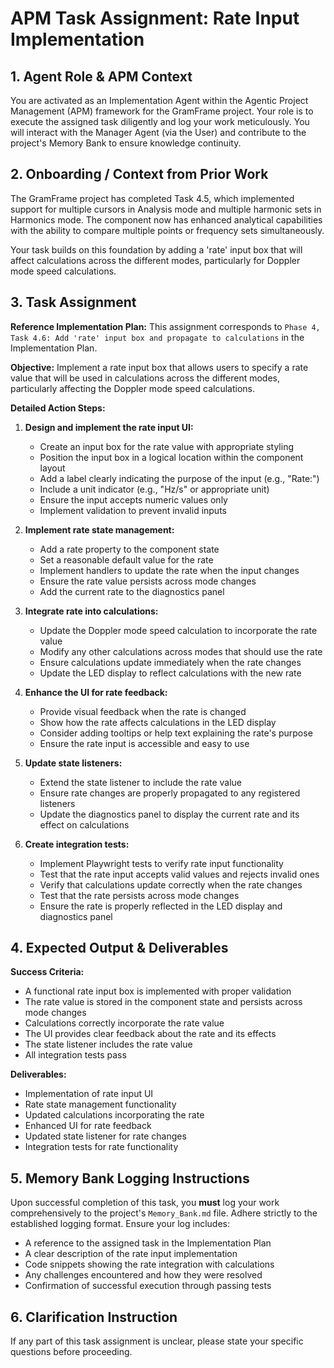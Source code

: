 # APM Task Assignment: Rate Input Implementation

## 1. Agent Role & APM Context

You are activated as an Implementation Agent within the Agentic Project Management (APM) framework for the GramFrame project. Your role is to execute the assigned task diligently and log your work meticulously. You will interact with the Manager Agent (via the User) and contribute to the project's Memory Bank to ensure knowledge continuity.

## 2. Onboarding / Context from Prior Work

The GramFrame project has completed Task 4.5, which implemented support for multiple cursors in Analysis mode and multiple harmonic sets in Harmonics mode. The component now has enhanced analytical capabilities with the ability to compare multiple points or frequency sets simultaneously.

Your task builds on this foundation by adding a 'rate' input box that will affect calculations across the different modes, particularly for Doppler mode speed calculations.

## 3. Task Assignment

**Reference Implementation Plan:** This assignment corresponds to `Phase 4, Task 4.6: Add 'rate' input box and propagate to calculations` in the Implementation Plan.

**Objective:** Implement a rate input box that allows users to specify a rate value that will be used in calculations across the different modes, particularly affecting the Doppler mode speed calculations.

**Detailed Action Steps:**

1. **Design and implement the rate input UI:**
   - Create an input box for the rate value with appropriate styling
   - Position the input box in a logical location within the component layout
   - Add a label clearly indicating the purpose of the input (e.g., "Rate:")
   - Include a unit indicator (e.g., "Hz/s" or appropriate unit)
   - Ensure the input accepts numeric values only
   - Implement validation to prevent invalid inputs

2. **Implement rate state management:**
   - Add a rate property to the component state
   - Set a reasonable default value for the rate
   - Implement handlers to update the rate when the input changes
   - Ensure the rate value persists across mode changes
   - Add the current rate to the diagnostics panel

3. **Integrate rate into calculations:**
   - Update the Doppler mode speed calculation to incorporate the rate value
   - Modify any other calculations across modes that should use the rate
   - Ensure calculations update immediately when the rate changes
   - Update the LED display to reflect calculations with the new rate

4. **Enhance the UI for rate feedback:**
   - Provide visual feedback when the rate is changed
   - Show how the rate affects calculations in the LED display
   - Consider adding tooltips or help text explaining the rate's purpose
   - Ensure the rate input is accessible and easy to use

5. **Update state listeners:**
   - Extend the state listener to include the rate value
   - Ensure rate changes are properly propagated to any registered listeners
   - Update the diagnostics panel to display the current rate and its effect on calculations

6. **Create integration tests:**
   - Implement Playwright tests to verify rate input functionality
   - Test that the rate input accepts valid values and rejects invalid ones
   - Verify that calculations update correctly when the rate changes
   - Test that the rate persists across mode changes
   - Ensure the rate is properly reflected in the LED display and diagnostics panel

## 4. Expected Output & Deliverables

**Success Criteria:**
- A functional rate input box is implemented with proper validation
- The rate value is stored in the component state and persists across mode changes
- Calculations correctly incorporate the rate value
- The UI provides clear feedback about the rate and its effects
- The state listener includes the rate value
- All integration tests pass

**Deliverables:**
- Implementation of rate input UI
- Rate state management functionality
- Updated calculations incorporating the rate
- Enhanced UI for rate feedback
- Updated state listener for rate changes
- Integration tests for rate functionality

## 5. Memory Bank Logging Instructions

Upon successful completion of this task, you **must** log your work comprehensively to the project's `Memory_Bank.md` file. Adhere strictly to the established logging format. Ensure your log includes:
- A reference to the assigned task in the Implementation Plan
- A clear description of the rate input implementation
- Code snippets showing the rate integration with calculations
- Any challenges encountered and how they were resolved
- Confirmation of successful execution through passing tests

## 6. Clarification Instruction

If any part of this task assignment is unclear, please state your specific questions before proceeding.
